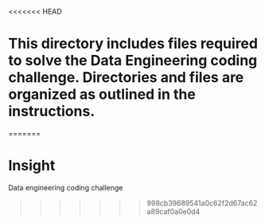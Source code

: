 <<<<<<< HEAD
# This directory includes files required to solve the Data Engineering coding challenge. Directories and files are organized as outlined in the instructions.
=======
# Insight
Data engineering coding challenge
>>>>>>> 998cb39689541a0c62f2d67ac62a89caf0a0e0d4
